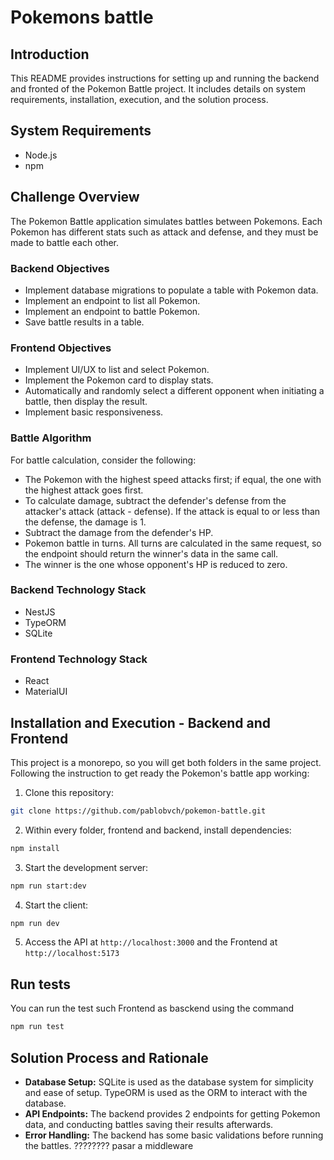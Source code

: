 # Pokemons battle

## Introduction

This README provides instructions for setting up and running the backend and fronted of the Pokemon Battle project. It includes details on system requirements, installation, execution, and the solution process.

## System Requirements

- Node.js
- npm

## Challenge Overview

The Pokemon Battle application simulates battles between Pokemons. Each Pokemon has different stats such as attack and defense, and they must be made to battle each other.

### Backend Objectives

- Implement database migrations to populate a table with Pokemon data.
- Implement an endpoint to list all Pokemon.
- Implement an endpoint to battle Pokemon.
- Save battle results in a table.

### Frontend Objectives

- Implement UI/UX to list and select Pokemon.
- Implement the Pokemon card to display stats.
- Automatically and randomly select a different opponent when initiating a battle, then display the result.
- Implement basic responsiveness.

### Battle Algorithm

For battle calculation, consider the following:

- The Pokemon with the highest speed attacks first; if equal, the one with the highest attack goes first.
- To calculate damage, subtract the defender's defense from the attacker's attack (attack - defense). If the attack is equal to or less than the defense, the damage is 1.
- Subtract the damage from the defender's HP.
- Pokemon battle in turns. All turns are calculated in the same request, so the endpoint should return the winner's data in the same call.
- The winner is the one whose opponent's HP is reduced to zero.

### Backend Technology Stack

- NestJS
- TypeORM
- SQLite

### Frontend Technology Stack

- React
- MaterialUI

## Installation and Execution - Backend and Frontend

This project is a monorepo, so you will get both folders in the same project.
Following the instruction to get ready the Pokemon's battle app working:

1. Clone this repository:

```bash
git clone https://github.com/pablobvch/pokemon-battle.git
```

2. Within every folder, frontend and backend, install dependencies:

```bash
npm install
```

3. Start the development server:

```bash
npm run start:dev
```

4. Start the client:

```bash
npm run dev
```

5. Access the API at `http://localhost:3000` and the Frontend at `http://localhost:5173`

## Run tests

You can run the test such Frontend as basckend using the command

```bash
npm run test
```

## Solution Process and Rationale

- **Database Setup:** SQLite is used as the database system for simplicity and ease of setup. TypeORM is used as the ORM to interact with the database.
- **API Endpoints:** The backend provides 2 endpoints for getting Pokemon data, and conducting battles saving their results afterwards.
- **Error Handling:** The backend has some basic validations before running the battles. ???????? pasar a middleware
